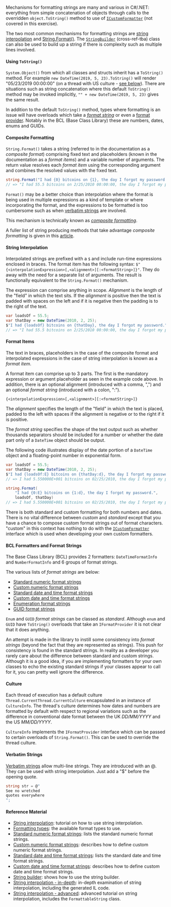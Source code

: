 Mechanisms for formatting strings are many and various in C#/.NET: everything from simple concatenation of objects through calls to the overridden `object.ToString()` method to use of [`ICustomFormatter`][custom-formatter] (not covered in this exercise).

The two most common mechanisms for formatting strings are [string interpolation][string-interpolation] and [String.Format()][string-format]. The [`StringBuilder`][string-builder] (cross-ref-tba) class can also be used to build up a string if there is complexity such as multiple lines involved.

#### Using `ToString()`

`System.Object()` from which all classes and structs inherit has a `ToString()` method. For example `new DateTime(2019, 5, 23).ToString()` will render "05/23/2019 00:00:00" (on a thread with US culture - [see below](#culture)). There are situations such as string concatenation where this default `ToString()` method may be invoked implicitly, `"" + new DateTime(2019, 5, 23)` gives the same result.

In addition to the default `ToString()` method, types where formatting is an issue will have overloads which take a [_format string_](#bcl-formatters-and-format-strings) or even a [format provider][format-provider]. Notably in the BCL (Base Class Library) these are numbers, dates, enums and GUIDs.

#### Composite Formatting

`String.Format()` takes a string (referred to in the documentation as a _composite format_) comprising fixed text and placeholders (known in the documentation as a _format items_) and a variable number of arguments. The return value resolves each _format item_ using the corresponding argument and combines the resolved values with the fixed text.

```csharp
string.Format("I had {0} bitcoins on {1}, the day I forgot my password.", 55.5, new DateTime(2010, 2, 25))
// => "I had 55.5 bitcoins on 2/25/2010 00:00:00, the day I forgot my password." - US settings
```

`Format()` may be a better choice than interpolation where the format is being used in multiple expressions as a kind of template or where incorporating the format, and the expressions to be formatted is too cumbersome such as when [verbatim strings][verbatim-strings] are involved.

This mechanism is technically known as [_composite formatting_][composite-formatting].

A fuller list of string producing methods that take advantage _composite formatting_ is given in this [article][composite-formatting].

#### String Interpolation

Interpolated strings are prefixed with a `$` and include run-time expressions enclosed in braces. The format item has the following syntax: `$"{<interpolationExpression>[,<alignment>][:<formatString>]}"`. They do away with the need for a separate list of arguments. The result is functionally equivalent to the `String.Format()` mechanism.

The expression can comprise anything in scope. _Alignment_ is the length of the "field" in which the text sits. If the _alignment_ is positive then the text is padded with spaces on the left and if it is negative then the padding is to the right of the text.

```csharp
var loadsOf = 55.5;
var thatDay = new DateTime(2010, 2, 25);
$"I had {loadsOf} bitcoins on {thatDay}, the day I forgot my password."
// => "I had 55.5 bitcoins on 2/25/2010 00:00:00, the day I forgot my password." - US settings
```

#### Format Items

The text in braces, placeholders in the case of the composite format and interpolated expressions in the case of string interpolation is known as a _format item_.

A format item can comprise up to 3 parts. The first is the mandatory expression or argument placeholder as seen in the example code above. In addition, there is an optional alignment (introduced with a comma, ",") and an optional _format string_ (introduced with a colon, ":").

`{<interpolationExpression>[,<alignment>][:<formatString>]}`

The _alignment_ specifies the length of the "field" in which the text is placed, padded to the left with spaces if the alignment is negative or to the right if it is positive.

The _format string_ specifies the shape of the text output such as whether thousands separators should be included for a number or whether the date part only of a `DateTime` object should be output.

The following code illustrates display of the date portion of a `DateTime` object and a floating-point number in exponential form.

```csharp
var loadsOf = 55.5;
var thatDay = new DateTime(2010, 2, 25);
$"I had {loadsOf:E} bitcoins on {thatDay:d}, the day I forgot my password."
// => I had 5.550000E+001 bitcoins on 02/25/2010, the day I forgot my password. - US settings

string.Format(
    "I had {0:E} bitcoins on {1:d}, the day I forgot my password.",
    loadsOf, thatDay)
// => I had 5.550000E+001 bitcoins on 02/25/2010, the day I forgot my password. - US settings

```

There is both standard and custom formatting for both numbers and dates. There is no vital difference between _custom_ and _standard_ except that you have a chance to compose custom format strings out of format characters. "custom" in this context has nothing to do with the [`ICustomFormatter`][custom-formatter] interface which is used when developing your own custom formatters.

#### BCL Formatters and Format Strings

The Base Class Library (BCL) provides 2 formatters: `DateTimeFormatInfo` and `NumberFormatInfo` and 6 groups of format strings.

The various lists of _format strings_ are below:

- [Standard numeric format strings][standard-numeric-format-strings]
- [Custom numeric format strings][custom-numeric-format-strings]
- [Standard date and time format strings][standard-date-and-time-format-strings]
- [Custom date and time format strings][custom-date-and-time-format-strings]
- [Enumeration format strings][enum-format-strings]
- [GUID format strings][guid-format-strings]

`Enum` and `GUID` _format strings_ can be classed as _standard_. Although `enum` and `GUID` have `ToString()` overloads that take an `IFormatProvider` it is not clear that it does anything.

An attempt is made in the library to instill some consistency into _format strings_ (beyond the fact that they are represented as strings). This push for consistency is found in the standard strings. In reality as a developer you rarely care about the difference between standard and custom strings. Although it is a good idea, if you are implementing formatters for your own classes to echo the existing standard strings if your classes appear to call for it, you can pretty well ignore the difference.

#### Culture

Each thread of execution has a default culture `Thread.CurrentThread.CurrentCulture` encapsulated in an instance of `CultureInfo`. The thread's culture determines how dates and numbers are formatted by default with respect to regional variations such as the difference in conventional date format between the UK _DD/MM/YYYY_ and the US _MM/DD/YYYY_.

`CultureInfo` implements the `IFormatProvider` interface which can be passed to certain overloads of `String.Format()`. This can be used to override the thread culture.

#### Verbatim Strings

[Verbatim strings][verbatim-strings] allow multi-line strings. They are introduced with an @. They can be used with string interpolation. Just add a "\$" before the opening quote.

```csharp
string str = @"
See no wretched
quotes everywhere
";
```

#### Reference Material

- [String interpolation][string-interpolation]: tutorial on how to use string interpolation.
- [Formatting types][formatting-types]: the available format types to use.
- [Standard numeric format strings][standard-numeric-format-strings]: lists the standard numeric format strings.
- [Custom numeric format strings][custom-numeric-format-strings]: describes how to define custom numeric format strings.
- [Standard date and time format strings][standard-date-and-time-format-strings]: lists the standard date and time format strings.
- [Custom date and time format strings][custom-date-and-time-format-strings]: describes how to define custom date and time format strings.
- [String builder][string-builder]: shows how to use the string builder.
- [String interpolation - in-depth][string-interpolation-in-depth]: in-depth examination of string interpolation, including the generated IL code.
- [String interpolation - advanced][string-interpolation-advanced]: advanced tutorial on string interpolation, includes the `FormattableString` class.

[string-interpolation]: https://docs.microsoft.com/en-us/dotnet/csharp/tutorials/string-interpolation
[string-interpolation-in-depth]: https://weblog.west-wind.com/posts/2016/Dec/27/Back-to-Basics-String-Interpolation-in-C#
[string-interpolation-advanced]: https://www.meziantou.net/interpolated-strings-advanced-usages.htm
[formatting-types]: https://docs.microsoft.com/en-us/dotnet/standard/base-types/formatting-types
[standard-numeric-format-strings]: https://docs.microsoft.com/en-us/dotnet/standard/base-types/standard-numeric-format-strings
[custom-numeric-format-strings]: https://docs.microsoft.com/en-us/dotnet/standard/base-types/custom-numeric-format-strings
[standard-date-and-time-format-strings]: https://docs.microsoft.com/en-us/dotnet/standard/base-types/standard-date-and-time-format-strings
[custom-date-and-time-format-strings]: https://docs.microsoft.com/en-us/dotnet/standard/base-types/custom-date-and-time-format-strings
[string-builder]: https://docs.microsoft.com/en-us/dotnet/standard/base-types/stringbuilder
[format-provider]: https://docs.microsoft.com/en-us/dotnet/api/system.iformatprovider?view=netcore-3.1
[custom-formatter]: https://docs.microsoft.com/en-us/dotnet/api/system.icustomformatter?view=netcore-3.1
[string-format]: https://docs.microsoft.com/en-us/dotnet/api/system.string.format?view=netcore-3.1#System_String_Format_System_String_System_Object_System_Object_System_Object_
[verbatim-strings]: https://docs.microsoft.com/en-us/dotnet/csharp/programming-guide/strings/#regular-and-verbatim-string-literals
[culture-info]: https://docs.microsoft.com/en-us/dotnet/api/system.globalization.cultureinfo?view=netcore-3.1
[composite-formatting]: https://docs.microsoft.com/en-us/dotnet/standard/base-types/composite-formatting
[custom-string-interpolation]: https://thomaslevesque.com/2015/02/24/customizing-string-interpolation-in-c-6/
[enum-format-strings]: https://docs.microsoft.com/en-us/dotnet/standard/base-types/enumeration-format-strings
[guid-format-strings]: https://docs.microsoft.com/en-us/dotnet/api/system.guid.tostring?view=netcore-3.1
